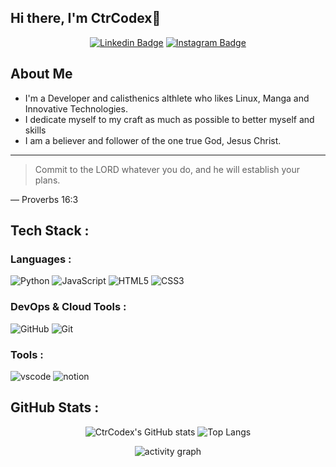 ## Hi there, I'm CtrCodex👋
<div align="center">
<div>

[![Linkedin Badge](https://img.shields.io/badge/-Linkedin-blue?style=flat&logo=Linkedin&logoColor=black&link=https://www.linkedin.com/in/bradly-facey-30b148238/)](https://www.linkedin.com/in/bradly-facey-30b148238/)
[![Instagram Badge](https://img.shields.io/badge/-Instagram-ae08ff?style=flat&logo=instagram&logoColor=black&link=https://www.instagram.com/ctrcodex/)](https://www.instagram.com/ctrcodex/)


</div>
</div>


## About Me
- I'm a Developer and calisthenics althlete who likes Linux, Manga and Innovative Technologies.
- I dedicate myself to my craft as much as possible to better myself and skills
- I am a believer and follower of the one true God, Jesus Christ.

---
> Commit to the LORD whatever you do, and he will establish your plans.

— Proverbs 16:3

## Tech Stack :

### Languages :

![Python](https://img.shields.io/badge/-Python-black?style=flat-square&logo=Python)
![JavaScript](https://img.shields.io/badge/-JavaScript-black?style=flat-square&logo=javascript)
![HTML5](https://img.shields.io/badge/-HTML5-black?style=flat-square&logo=html5&logoColor=red)
![CSS3](https://img.shields.io/badge/-CSS3-black?style=flat-square&logo=css3&logoColor=blue)

### DevOps & Cloud Tools :

![GitHub](https://img.shields.io/badge/-GitHub-black?style=flat-square&logo=github)
![Git](https://img.shields.io/badge/-Git-black?style=flat-square&logo=git)


### Tools :

![vscode](https://img.shields.io/badge/VScode-black?style=flat-square&logo=visualstudiocode&logoColor=blue)
![notion](https://img.shields.io/badge/Notion-black?style=flat-square&logo=notion&logoColor=blue)


## GitHub Stats :
<div align="center">
<div>
  
![CtrCodex's GitHub stats](https://github-readme-stats.vercel.app/api?username=CtrCodex&show_icons=true&theme=dark#gh-dark-mode-only)
![Top Langs](https://github-readme-stats.vercel.app/api/top-langs/?username=CtrCodex&layout=compact&theme=dark#gh-dark-mode-only)

![activity graph](https://github-readme-activity-graph.vercel.app/graph?username=CtrCodex&theme=github-dark&custom_title=Loki%20Activity%20Graph&hide_border=true)

</div>
</div>
